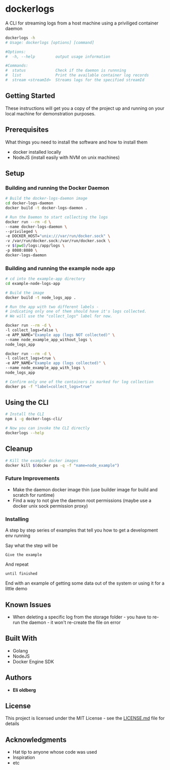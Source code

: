 # dockerlogs

A CLI for streaming logs from a host machine using a priviliged container daemon


```bash
dockerlogs -h
# Usage: dockerlogs [options] [command]

#Options:
#  -h, --help         output usage information

#Commands:
#  status             Check if the daemon is runnning
#  list               Print the available container log records
#  stream <streamId>  Streams logs for the specified streamId
```

## Getting Started
These instructions will get you a copy of the project up and running on your local machine for demonstration purposes.

## Prerequisites

What things you need to install the software and how to install them

* docker installed locally
* NodeJS (install easily with NVM on unix machines)

## Setup

### Building and running the Docker Daemon

```bash
# Build the docker-logs-daemon image
cd docker-logs-daemon
docker build -t docker-logs-daemon .

# Run the Daemon to start collecting the logs
docker run --rm -d \
--name docker-logs-daemon \
--privileged \
-e DOCKER_HOST="unix:///var/run/docker.sock" \
-v /var/run/docker.sock:/var/run/docker.sock \
-v $(pwd)/logs:/app/logs \
-p 8080:8080 \
docker-logs-daemon
```

### Building and running the example node app


```bash
# cd into the example-app directory
cd example-node-logs-app

# Build the image
docker build -t node_logs_app .

# Run the app with two different labels -
# indicating only one of them should have it's logs collected.
# We will use the "collect_logs" label for now.

docker run --rm -d \
-l collect_logs=false \
-e APP_NAME="Example app (logs NOT collected)" \
--name node_example_app_without_logs \
node_logs_app

docker run --rm -d \
-l collect_logs=true \
-e APP_NAME="Example app (logs collected)" \
--name node_example_app_with_logs \
node_logs_app

# Confirm only one of the containers is marked for log collection
docker ps -f "label=collect_logs=true"
```

## Using the CLI

```bash
# Install the CLI
npm i -g docker-logs-cli/

# Now you can invoke the CLI directly
dockerlogs --help
```

## Cleanup


```bash
# Kill the example docker images
docker kill $(docker ps -q -f "name=node_example")
```

### Future Improvements

* Make the daemon docker image thin (use builder image for build and scratch for runtime)
* Find a way to not give the daemon root permissions (maybe use a docker unix sock permission proxy)

### Installing

A step by step series of examples that tell you how to get a development env running

Say what the step will be

```
Give the example
```

And repeat

```
until finished
```

End with an example of getting some data out of the system or using it for a little demo

## Known Issues

* When deleting a specific log from the storage folder - you have to re-run the daemon - it won't re-create the file on error



## Built With

* Golang
* NodeJS
* Docker Engine SDK

## Authors

* **Eli oldberg**

## License

This project is licensed under the MIT License - see the [LICENSE.md](LICENSE.md) file for details

## Acknowledgments

* Hat tip to anyone whose code was used
* Inspiration
* etc
